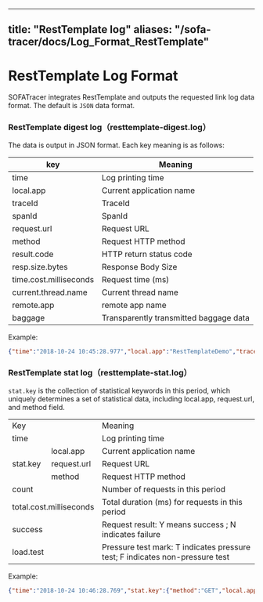 
---

title: "RestTemplate log"
aliases: "/sofa-tracer/docs/Log_Format_RestTemplate"
---

# RestTemplate Log Format

SOFATracer integrates RestTemplate and outputs the requested link log data format. The default is `JSON` data format.

### RestTemplate digest log（resttemplate-digest.log）

The data is output in JSON format. Each key meaning is as follows:

key | Meaning
--------- | -------------
 time | Log printing time
 local.app | Current application name
 traceId | TraceId
 spanId | SpanId
 request.url | Request URL
 method | Request HTTP method
 result.code | HTTP return status code
 resp.size.bytes | Response Body Size
 time.cost.milliseconds | Request time (ms)
 current.thread.name | Current thread name
 remote.app | remote app name
 baggage | Transparently transmitted baggage data

Example:

```json
{"time":"2018-10-24 10:45:28.977","local.app":"RestTemplateDemo","traceId":"0a0fe8b3154034912878910015081","spanId":"0","request.url":"http://sac.alipay.net:8080/rest","method":"GET","result.code":"200","resp.size.bytes":0,"time.cost.milliseconds":188,"current.thread.name":"main","remote.app":"","baggage":""}
```

### RestTemplate stat log（resttemplate-stat.log）

`stat.key` is the collection of statistical keywords in this period, which uniquely determines a set of statistical data, including local.app, request.url, and method field.

<table>
   <tr>
      <td colspan="2">Key</td>
      <td>Meaning</td>
   </tr>
   <tr>
      <td colspan="2">time</td>
      <td>Log printing time</td>
   </tr>
   <tr>
      <td rowspan="3">stat.key</td>
      <td>local.app</td>
      <td>Current application name</td>
   </tr>
   <tr>
      <td>request.url</td>
      <td>Request URL</td>
   </tr>
   <tr>
      <td> method </td>
      <td>Request HTTP method</td>
   </tr>
   <tr>
      <td colspan="2">count</td>
      <td>Number of requests in this period</td>
   </tr>
   <tr>
      <td colspan="2">total.cost.milliseconds</td>
      <td>Total duration (ms) for requests in this period</td>
   </tr>
   <tr>
      <td colspan="2">success</td>
      <td>Request result: Y means success ; N indicates failure</td>
   </tr>
   <tr>
      <td colspan="2">load.test</td>
      <td>Pressure test mark: T indicates pressure test; F indicates non-pressure test</td>
   </tr>
</table>

Example:

```json
{"time":"2018-10-24 10:46:28.769","stat.key":{"method":"GET","local.app":"RestTemplateDemo","request.url":"http://sac.alipay.net:8080/rest"},"count":1,"total.cost.milliseconds":5009,"success":"true","load.test":"F"}
```
